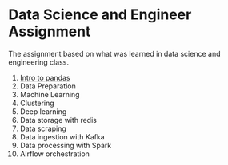 # Data Science and Engineer Assignment
The assignment based on what was learned in data science and engineering class.
1. [Intro to pandas](https://github.com/OFFTion96/data_science_eng_assignment/blob/main/As_PandasAssignment.ipynb) 
2. Data Preparation
3. Machine Learning
4. Clustering
5. Deep learning
6. Data storage with redis
7. Data scraping
8. Data ingestion with Kafka
9. Data processing with Spark
10. Airflow orchestration
